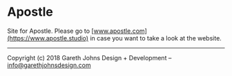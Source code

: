 # Apostle

Site for Apostle. Please go to [www.apostle.com](https://www.apostle.studio) in case you want to take a look at the website.

* * *

Copyright (c) 2018 Gareth Johns Design + Development – info@garethjohnsdesign.com